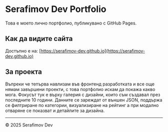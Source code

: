# Serafimov Dev Portfolio

Това е моето лично портфолио, публикувано с GitHub Pages.

## Как да видите сайта

Достъпно е на: [https://serafimov-dev.github.io](https://serafimov-dev.github.io)

## За проекта

Въпреки че тепърва навлизам във фронтенд разработката и все още нямам завършени проекти, с това портфолио искам да покажа какво мога.
Фокусът тук е върху галерия с дизайни, които съм създавал през последните 10 години. Данните се зареждат от външен JSON, поддържа се филтриране по категории, визуализиране на рейтинг а при модално отваряне се показват и детайлите за дизайна.

---

© 2025 Serafimov Dev
